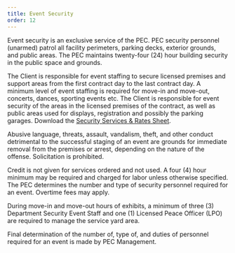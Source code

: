 ```yaml
---
title: Event Security
order: 12
---
```


Event security is an exclusive service of the PEC. PEC security personnel (unarmed) patrol all facility perimeters, parking decks, exterior grounds, and public areas. The PEC maintains twenty-four (24) hour building security in the public space and grounds.

The Client is responsible for event staffing to secure licensed premises and support areas from the first contract day to the last contract day. A minimum level of event staffing is required for move-in and move-out, concerts, dances, sporting events etc. The Client is responsible for event security of the areas in the licensed premises of the contract, as well as public areas used for displays, registration and possibly the parking garages. Download the [Security Services & Rates Sheet](https://assets.palmereventscenter.com/2023/Security_Rate_Sheet_FY2023-24.pdf).

Abusive language, threats, assault, vandalism, theft, and other conduct detrimental to the successful staging of an event are grounds for immediate removal from the premises or arrest, depending on the nature of the offense. Solicitation is prohibited.

Credit is not given for services ordered and not used. A four (4) hour minimum may be required and charged for labor unless otherwise specified. The PEC determines the number and type of security personnel required for an event. Overtime fees may apply.

During move-in and move-out hours of exhibits, a minimum of three (3) Department Security Event Staff and one (1) Licensed Peace Officer (LPO) are required to manage the service yard area.

Final determination of the number of, type of, and duties of personnel required for an event is made by PEC Management.
